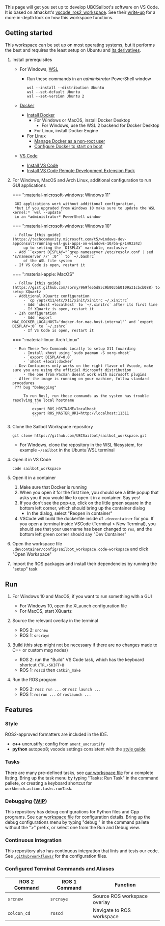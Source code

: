 This page will get you set up to develop UBCSailbot's software on VS Code. It is based on athackst's
[vscode_ros2_workspace](https://github.com/athackst/vscode_ros2_workspace).
See their [write-up](https://www.allisonthackston.com/articles/vscode_docker_ros2.html) for a more in-depth look on how
this workspace functions.

## Getting started

This workspace can be set up on most operating systems, but it performs the best and requires the least setup on
Ubuntu and [its derivatives](https://distrowatch.com/search.php?basedon=Ubuntu).

1. Install prerequisites
    - For Windows, [WSL](https://learn.microsoft.com/en-us/windows/wsl/about)
        - Run these commands in an *administrator* PowerShell window

            ```
            wsl --install --distribution Ubuntu
            wsl --set-default Ubuntu
            wsl --set-version Ubuntu 2
            ```

    - [Docker](https://docs.docker.com/get-started/overview/)
        - [Install Docker](https://docs.docker.com/engine/install/)
            - For Windows or MacOS, install Docker Desktop
                - For Windows, use the WSL 2 backend for Docker Desktop
            - For Linux, install Docker Engine
        - For Linux
            - [Manage Docker as a non-root user](https://docs.docker.com/engine/install/linux-postinstall/#manage-docker-as-a-non-root-user)
            - [Configure Docker to start on boot](https://docs.docker.com/engine/install/linux-postinstall/#configure-docker-to-start-on-boot)
    - [VS Code](https://code.visualstudio.com/)
        - [Install VS Code](https://code.visualstudio.com/download)
        - [Install VS Code Remote Development Extension Pack](https://marketplace.visualstudio.com/items?itemName=ms-vscode-remote.vscode-remote-extensionpack)

2. For Windows, MacOS and Arch Linux, additional configuration to run GUI applications

    === ":material-microsoft-windows: Windows 11"

        GUI applications work without additional configuration,
        *but if you upgraded from Windows 10 make sure to update the WSL kernel:* `wsl --update`
        in an *administrator* PowerShell window

    === ":material-microsoft-windows: Windows 10"

        - Follow [this guide](https://techcommunity.microsoft.com/t5/windows-dev-appconsult/running-wsl-gui-apps-on-windows-10/ba-p/1493242)
            up to setting the `DISPLAY` variable, exclusive
        - Add ``export DISPLAY="`grep nameserver /etc/resolv.conf | sed 's/nameserver //'`:0"`` to `~/.bashrc`
            of the WSL file system
        - If VS Code is open, restart it

    === ":material-apple: MacOS"

        - Follow [this guide](https://gist.github.com/sorny/969fe55d85c9b0035b0109a31cbcb088) to setup XQuartz
        - Additional XQuartz configuration
            - `cp /opt/X11/etc/X11/xinit/xinitrc ~/.xinitrc`
            - Add `xhost +localhost` to `~/.xinitrc` after its first line
            - If XQuartz is open, restart it
        - Zsh configuration
            - Add `export MAC_DOCKER_LOCALHOST="docker.for.mac.host.internal"` and `export DISPLAY=:0` to `~/.zshrc`
            - If VS Code is open, restart it

    === ":material-linux: Arch Linux"

        - Run These Two Commands Locally to setup X11 fowarding 
            - Install xhost using `sudo pacman -S xorg-xhost`
            - `export DISPLAY=0.0`
            - `xhost +local:docker`
        - Dev-Containers only works on the right flavor of Vscode, make sure you are using the official Microsoft distribution
            - The one from Pacman doesnt work with microsoft plugins
        - After the image is running on your machine, follow standard procedures
        ??? bug "Debugging"

            To run Ros1, run these commands as the system has trouble resolving the local hostname  
                ```
                export ROS_HOSTNAME=localhost
                export ROS_MASTER_URI=http://localhost:11311
                ```

3. Clone the Sailbot Workspace repository

    ```
    git clone https://github.com/UBCSailbot/sailbot_workspace.git
    ```

    - For Windows, clone the repository in the WSL filesystem, for example `~/sailbot` in the Ubuntu WSL terminal

4. Open it in VS Code

    ```
    code sailbot_workspace
    ```

5. Open it in a container
    1. Make sure that Docker is running
    2. When you open it for the first time, you should see a little popup that asks you if you would like to open it in
       a container. Say yes!
    3. If you don't see the pop-up, click on the little green square in the bottom left corner, which should bring up
       the container dialog
        - In the dialog, select "Reopen in container"
    4. VSCode will build the dockerfile inside of `.devcontainer` for you. If you open a terminal inside VSCode
       (Terminal > New Terminal), you should see that your username has been changed to `ros`, and the bottom left green
       corner should say "Dev Container"

6. Open the workspace file `.devcontainer/config/sailbot_workspace.code-workspace` and click "Open Workspace"

7. Import the ROS packages and install their dependencies by running the "setup" task

## Run

1. For Windows 10 and MacOS, if you want to run something with a GUI
    - For Windows 10, open the XLaunch configuration file
    - For MacOS, start XQuartz

2. Source the relevant overlay in the terminal
    - ROS 2: `srcnew`
    - ROS 1: `srcraye`

3. Build (this step might not be necessary if there are no changes made to C++ or custom msg nodes)
    - ROS 2: run the "Build" VS Code task, which has the keyboard shortcut `CTRL+SHIFT+B`
    - ROS 1: `roscd` then `catkin_make`

4. Run the ROS program
    - ROS 2: `ros2 run ...` or `ros2 launch ...`
    - ROS 1: `rosrun ...` or `roslaunch ...`

## Features

### Style

ROS2-approved formatters are included in the IDE.  

- **c++** uncrustify; config from `ament_uncrustify`
- **python** autopep8; vscode settings consistent with the [style guide](https://index.ros.org/doc/ros2/Contributing/Code-Style-Language-Versions/)

### Tasks

There are many pre-defined tasks, see [our workspace file](.devcontainer/config/sailbot_workspace.code-workspace) for a
complete listing. Bring up the task menu by typing "Tasks: Run Task" in the command pallete, or creating a keyboard
shortcut for `workbench.action.tasks.runTask`.

### Debugging ([WIP](https://github.com/UBCSailbot/sailbot_workspace/issues/6))

This repository has debug configurations for Python files and Cpp programs.
See [our workspace file](.devcontainer/config/sailbot_workspace.code-workspace) for configuration details.
Bring up the debug configurations menu by typing "debug " in the command pallete without the ">" prefix, or select one
from the Run and Debug view.

### Continuous Integration

This repository also has continuous integration that lints and tests our code.
See [`.github/workflows/`](.github/workflows/) for the configuration files.

### Configured Terminal Commands and Aliases

| ROS 2 Command | ROS 1 Command | Function |
| ------------- | ------------- | -------- |
| `srcnew` | `srcraye` | Source ROS workspace overlay |
| `colcon_cd` | `roscd` | Navigate to ROS workspace |